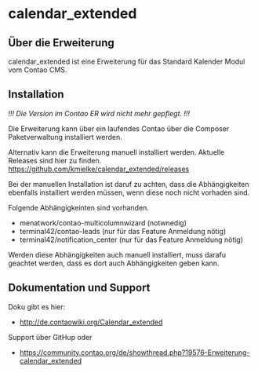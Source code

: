 calendar_extended
=================

Über die Erweiterung
--------------------

calendar_extended ist eine Erweiterung für das Standard Kalender Modul vom Contao CMS.


Installation
------------

*!!! Die Version im Contao ER wird nicht mehr gepflegt. !!!*

Die Erweiterung kann über ein laufendes Contao über die Composer Paketverwaltung installiert werden.


Alternativ kann die Erweiterung manuell installiert werden. Aktuelle Releases sind hier zu finden.
https://github.com/kmielke/calendar_extended/releases

Bei der manuellen Installation ist daruf zu achten, dass die Abhängigkeiten ebenfalls installiert werden müssen,
wenn diese noch nicht vorhaden sind.

Folgende Abhängigkeinten sind vorhanden.
 - menatwork/contao-multicolumnwizard (notwnedig)
 - terminal42/contao-leads (nur für das Feature Anmeldung nötig)
 - terminal42/notification_center (nur für das Feature Anmeldung nötig)

Werden diese Abhängigkeiten auch manuell installiert, muss darafu geachtet werden,
dass es dort auch Abhängigkeiten geben kann.


Dokumentation und Support
-------------------------

Doku gibt es hier:
- http://de.contaowiki.org/Calendar_extended

Support über GitHup oder 
- https://community.contao.org/de/showthread.php?19576-Erweiterung-calendar_extended